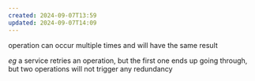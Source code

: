 ```yaml
---
created: 2024-09-07T13:59
updated: 2024-09-07T14:09
---
```

operation can occur multiple times and will have the same result

*eg* a service retries an operation, but the first one ends up going through, but two operations will not trigger any redundancy